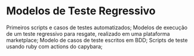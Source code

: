 # Modelos de Teste Regressivo


Primeiros scripts e casos de testes automatizados; 
Modelos de execução de um teste regressivo para resgate, realizado em uma plataforma marketplace;
Modelo de casos de teste escritos em BDD;
Scripts de teste usando ruby com actions do capybara;
